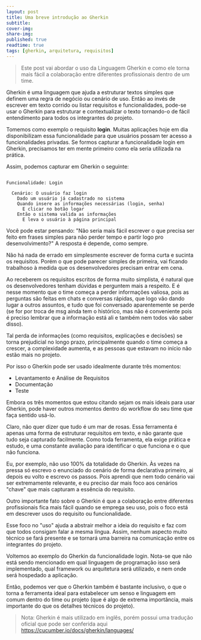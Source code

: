 ```yaml
---
layout: post
title: Uma breve introdução ao Gherkin
subtitle:
cover-img:
share-img:
published: true
readtime: true
tags: [gherkin, arquitetura, requisitos]
---
```


> Este post vai abordar o uso da Linguagem Gherkin e como ele torna mais fácil a colaboração entre diferentes profissionais dentro de um time.

Gherkin é uma linguagem que ajuda a estruturar textos simples que definem uma regra de negócio ou cenário de uso. Então ao invés de escrever em texto corrido ou listar requisitos e funcionalidades, pode-se usar o Gherkin para estruturar e contextualizar o texto tornando-o de fácil entendimento para todos os integrantes do projeto.

Tomemos como exemplo o requisito **login**. Muitas aplicações hoje em dia disponibilizam essa funcionalidade para que usuários possam ter acesso a funcionalidades privadas. Se formos capturar a funcionalidade login em Gherkin, precisamos ter em mente primeiro como ela seria utilizada na prática.

Assim, podemos capturar em Gherkin o seguinte:

```gherkin

Funcionalidade: Login

  Cenário: O usuário faz login
    Dado um usuário já cadastrado no sistema
    Quando insere as informações necessárias (login, senha)
      E clicar no botão logar
    Então o sistema valida as informações
      E leva o usuário à página principal

```

Você pode estar pensando: "Não seria mais fácil escrever o que precisa ser feito em frases simples para não perder tempo e partir logo pro desenvolvimento?" A resposta é depende, como sempre.

Não há nada de errado em simplesmente escrever de forma curta e sucinta os requisitos. Porém o que pode parecer simples de primeira, vai ficando trabalhoso à medida que os desenvolvedores precisam entrar em cena.

Ao receberem os requisitos escritos de forma muito simplista, é natural que os desenvolvedores tenham dúvidas e perguntem mais a respeito. E é nesse momento que o time começa a perder informações valiosa, pois as perguntas são feitas em chats e conversas rápidas, que logo vão dando lugar a outros assuntos, e tudo que foi conversado aparentemente se perde (se for por troca de msg ainda tem o histórico, mas não é conveniente pois é preciso lembrar que a informação está ali e também nem todos vão saber disso).

Tal perda de informações (como requisitos, explicações e decisões) se torna prejudicial no longo prazo, principalmente quando o time começa a crescer, a complexidade aumenta, e as pessoas que estavam no início não estão mais no projeto.

Por isso o Gherkin pode ser usado idealmente durante três momentos:
- Levantamento e Análise de Requisitos
- Documentação
- Teste

Embora os três momentos que estou citando sejam os mais ideais para usar Gherkin, pode haver outros momentos dentro do workflow do seu time que faça sentido usá-lo.

Claro, não quer dizer que tudo é um mar de rosas. Essa ferramenta é apenas uma forma de estruturar requisitos em texto, e não garante que tudo seja capturado facilmente. Como toda ferramenta, ela exige prática e estudo, e uma constante avaliação para identificar o que funciona e o que não funciona.

Eu, por exemplo, não uso 100% da totalidade do Gherkin. Às vezes na pressa só escrevo o enunciado do cenário de forma declarativa primeiro, ai depois eu volto e escrevo os passos. Pois aprendi que nem todo cenário vai ser extremamente relevante, e eu preciso dar mais foco aos cenários "chave" que mais capturam a essência do requisito.

Outro importante fato sobre o Gherkin é que a colaboração entre diferentes profissionais fica mais fácil quando se emprega seu uso, pois o foco está em descrever usos do requisito ou funcionalidade.

Esse foco no "uso" ajuda a abstrair melhor a ideia do requisito e faz com que todos consigam falar a mesma língua.  Assim, nenhum aspecto muito técnico se fará presente e se tornará uma barreira na comunicação entre os integrantes do projeto.

Voltemos ao exemplo do Gherkin da funcionalidade login. Nota-se que não está sendo mencionado em qual linguagem de programação isso será implementado, qual framework ou arquitetura será utilizado, e nem onde será hospedado a aplicação.

Então, podemos ver que o Gherkin também é bastante inclusivo, o que o torna a ferramenta ideal para estabelecer um senso e linguagem em comum dentro do time ou projeto (que é algo de extrema importância, mais importante do que os detalhes técnicos do projeto).


> Nota: Gherkin é mais utilizado em inglês, porém possui uma tradução oficial que pode ser conferida aqui https://cucumber.io/docs/gherkin/languages/

